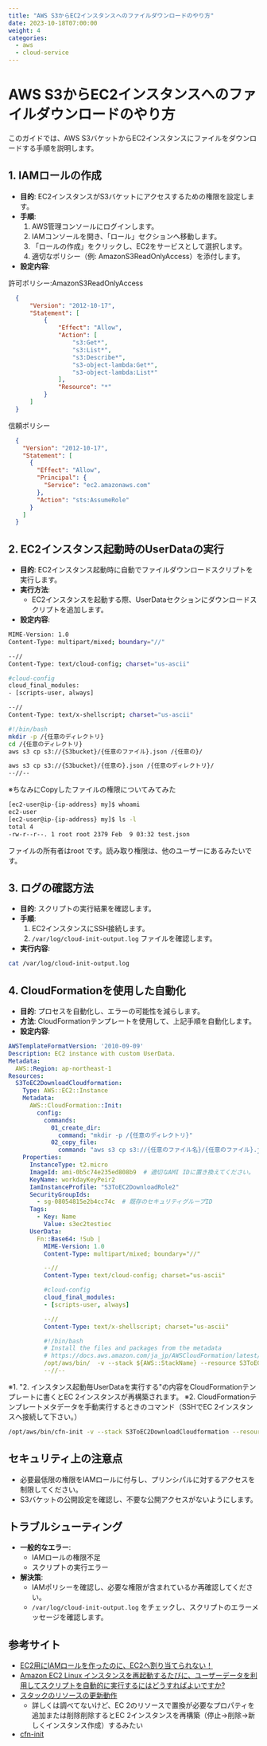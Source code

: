 ```yaml
---
title: "AWS S3からEC2インスタンスへのファイルダウンロードのやり方"
date: 2023-10-18T07:00:00
weight: 4
categories:
  - aws
  - cloud-service
---
```


# AWS S3からEC2インスタンスへのファイルダウンロードのやり方

このガイドでは、AWS S3バケットからEC2インスタンスにファイルをダウンロードする手順を説明します。


## 1. IAMロールの作成

- **目的**: EC2インスタンスがS3バケットにアクセスするための権限を設定します。
- **手順**:
  1. AWS管理コンソールにログインします。
  2. IAMコンソールを開き、「ロール」セクションへ移動します。
  3. 「ロールの作成」をクリックし、EC2をサービスとして選択します。
  4. 適切なポリシー（例: AmazonS3ReadOnlyAccess）を添付します。
- **設定内容**:

許可ポリシー:AmazonS3ReadOnlyAccess   
```json
  {
      "Version": "2012-10-17",
      "Statement": [
          {
              "Effect": "Allow",
              "Action": [
                  "s3:Get*",
                  "s3:List*",
                  "s3:Describe*",
                  "s3-object-lambda:Get*",
                  "s3-object-lambda:List*"
              ],
              "Resource": "*"
          }
      ]
  }
```

信頼ポリシー
```json
  {
    "Version": "2012-10-17",
    "Statement": [
      {
        "Effect": "Allow",
        "Principal": {
          "Service": "ec2.amazonaws.com"
        },
        "Action": "sts:AssumeRole"
      }
    ]
  }
```

## 2. EC2インスタンス起動時のUserDataの実行

- **目的**: EC2インスタンス起動時に自動でファイルダウンロードスクリプトを実行します。
- **実行方法**:
  - EC2インスタンスを起動する際、UserDataセクションにダウンロードスクリプトを追加します。
- **設定内容**:

```bash
MIME-Version: 1.0
Content-Type: multipart/mixed; boundary="//"

--//
Content-Type: text/cloud-config; charset="us-ascii"

#cloud-config
cloud_final_modules:
- [scripts-user, always]

--//
Content-Type: text/x-shellscript; charset="us-ascii"

#!/bin/bash
mkdir -p /{任意のディレクトリ}
cd /{任意のディレクトリ}
aws s3 cp s3://{S3bucket}/{任意のファイル}.json /{任意の}/

aws s3 cp s3://{S3bucket}/{任意の}.json /{任意のディレクトリ}/
--//--
```

※ちなみにCopyしたファイルの権限についてみてみた

```bash
[ec2-user@ip-{ip-address} my]$ whoami
ec2-user
[ec2-user@ip-{ip-address} my]$ ls -l
total 4
-rw-r--r--. 1 root root 2379 Feb  9 03:32 test.json
```
ファイルの所有者はroot です。読み取り権限は、他のユーザーにあるみたいです。


## 3. ログの確認方法

- **目的**: スクリプトの実行結果を確認します。
- **手順**:
  1. EC2インスタンスにSSH接続します。
  2. `/var/log/cloud-init-output.log` ファイルを確認します。
- **実行内容**:

```bash
cat /var/log/cloud-init-output.log
```

## 4. CloudFormationを使用した自動化

- **目的**: プロセスを自動化し、エラーの可能性を減らします。
- **方法**: CloudFormationテンプレートを使用して、上記手順を自動化します。
- **設定内容**:

```yaml
AWSTemplateFormatVersion: '2010-09-09'
Description: EC2 instance with custom UserData.
Metadata:
  AWS::Region: ap-northeast-1
Resources:
  S3ToEC2DownloadCloudformation:
    Type: AWS::EC2::Instance
    Metadata:
      AWS::CloudFormation::Init:
        config:
          commands:
            01_create_dir:
              command: "mkdir -p /{任意のディレクトリ}"
            02_copy_file:
              command: "aws s3 cp s3://{任意のファイル名}/{任意のファイル}.json /{任意のディレクトリ}/{任意のファイル}.json"
    Properties:
      InstanceType: t2.micro
      ImageId: ami-0b5c74e235ed808b9  # 適切なAMI IDに置き換えてください。
      KeyName: workdayKeyPeir2
      IamInstanceProfile: "S3ToEC2DownloadRole2"
      SecurityGroupIds: 
        - sg-08054815e2b4cc74c  # 既存のセキュリティグループID
      Tags:
        - Key: Name
          Value: s3ec2testioc
      UserData:
        Fn::Base64: !Sub |
          MIME-Version: 1.0
          Content-Type: multipart/mixed; boundary="//"

          --//
          Content-Type: text/cloud-config; charset="us-ascii"

          #cloud-config
          cloud_final_modules:
          - [scripts-user, always]

          --//
          Content-Type: text/x-shellscript; charset="us-ascii"

          #!/bin/bash
          # Install the files and packages from the metadata
          # https://docs.aws.amazon.com/ja_jp/AWSCloudFormation/latest/UserGuide/cfn-init.html
          /opt/aws/bin/  -v --stack ${AWS::StackName} --resource S3ToEC2DownloadCloudformation --region ${AWS::Region}
          --//--
```

※1. "2. インスタンス起動毎UserDataを実行する"の内容をCloudFormationテンプレートに書くとEC 2インスタンスが再構築されます。
※2. CloudFormationテンプレートメタデータを手動実行するときのコマンド（SSHでEC 2インスタンスへ接続して下さい。）
```bash
/opt/aws/bin/cfn-init -v --stack S3ToEC2DownloadCloudformation --resource S3ToEC2DownloadCloudformation --region {リージョン}
```

## セキュリティ上の注意点

- 必要最低限の権限をIAMロールに付与し、プリンシパルに対するアクセスを制限してください。
- S3バケットの公開設定を確認し、不要な公開アクセスがないようにします。

## トラブルシューティング

- **一般的なエラー**:
  - IAMロールの権限不足
  - スクリプトの実行エラー
- **解決策**:
  - IAMポリシーを確認し、必要な権限が含まれているか再確認してください。
  - `/var/log/cloud-init-output.log` をチェックし、スクリプトのエラーメッセージを確認します。



## 参考サイト

- [EC2用にIAMロールを作ったのに、EC2へ割り当てられない！](https://dev.classmethod.jp/articles/how-to-create-iam-instance-profile-using-amc/)
- [Amazon EC2 Linux インスタンスを再起動するたびに、ユーザーデータを利用してスクリプトを自動的に実行するにはどうすればよいですか?](https://repost.aws/ja/knowledge-center/execute-user-data-ec2)
- [スタックのリソースの更新動作](https://docs.aws.amazon.com/ja_jp/AWSCloudFormation/latest/UserGuide/using-cfn-updating-stacks-update-behaviors.html)
  - 詳しくは調べてないけど、EC 2のリソースで置換が必要なプロパティを追加または削除削除するとEC 2インスタンスを再構築（停止→削除→新しくインスタンス作成）するみたい
- [cfn-init](https://docs.aws.amazon.com/ja_jp/AWSCloudFormation/latest/UserGuide/cfn-init.html)
